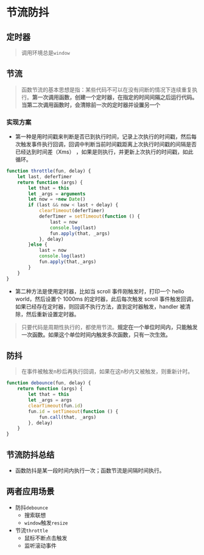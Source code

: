 # 节流防抖
## 定时器
> 调用环境总是`window`
## 节流
> 函数节流的基本思想是指：某些代码不可以在没有间断的情况下连续重复执行。**第一次调用函数，创建一个定时器，在指定的时间间隔之后运行代码。当第二次调用函数时，会清除前一次的定时器并设置另一个**

### 实现方案
- 第一种是用时间戳来判断是否已到执行时间，记录上次执行的时间戳，然后每次触发事件执行回调，回调中判断当前时间戳距离上次执行时间戳的间隔是否已经达到时间差（Xms） ，如果是则执行，并更新上次执行的时间戳，如此循环。

```js
function throttle(fun, delay) {
    let last, deferTimer
    return function (args) {
        let that = this
        let _args = arguments
        let now = +new Date()
        if (last && now < last + delay) {
            clearTimeout(deferTimer)
            deferTimer = setTimeout(function () {
                last = now
                console.log(last)
                fun.apply(that, _args)
            }, delay)
        }else {
            last = now
            console.log(last)
            fun.apply(that,_args)
        }
    }
}
```
- 第二种方法是使用定时器，比如当 scroll 事件刚触发时，打印一个 hello world，然后设置个 1000ms 的定时器，此后每次触发 scroll 事件触发回调，如果已经存在定时器，则回调不执行方法，直到定时器触发，handler 被清除，然后重新设置定时器。

> 只要代码是周期性执行的，都使用节流。**规定在一个单位时间内，只能触发一次函数。如果这个单位时间内触发多次函数，只有一次生效。**

## 防抖
> 在事件被触发n秒后再执行回调，如果在这n秒内又被触发，则重新计时。

```js
function debounce(fun, delay) {
    return function (args) {
        let that = this
        let _args = args
        clearTimeout(fun.id)
        fun.id = setTimeout(function () {
            fun.call(that, _args)
        }, delay)
    }
}
```

## 节流防抖总结
- 函数防抖是某一段时间内执行一次；函数节流是间隔时间执行。

## 两者应用场景
+ 防抖`debounce`
    - 搜索联想
    - `window`触发`resize`
+ 节流`throttle`
    - 鼠标不断点击触发
    - 监听滚动事件